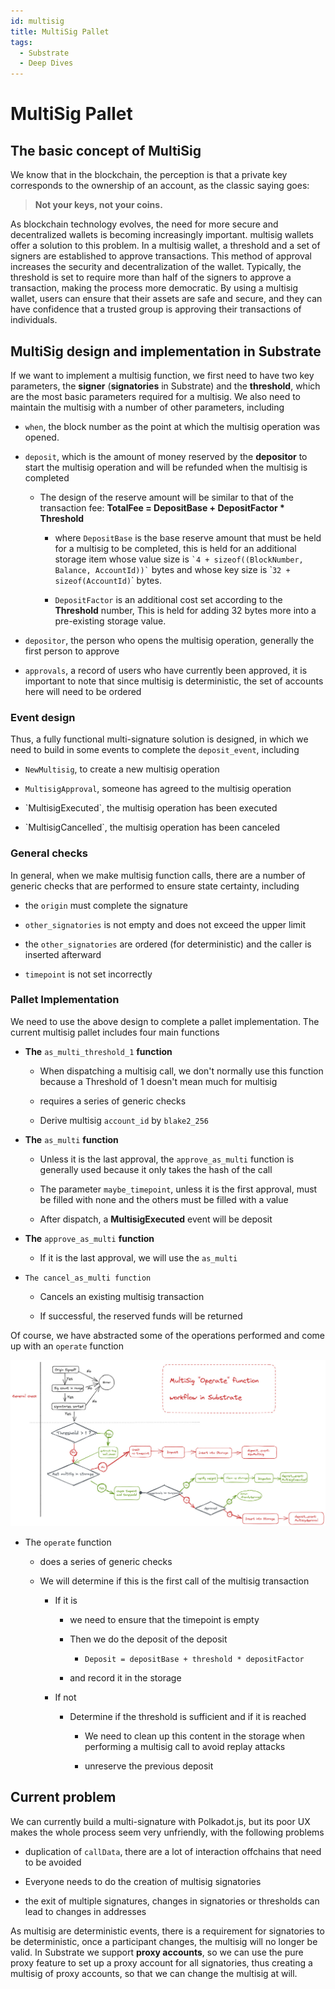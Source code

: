 ```yaml
---
id: multisig
title: MultiSig Pallet
tags:
  - Substrate
  - Deep Dives
---
```


# MultiSig Pallet

## The basic concept of MultiSig

We know that in the blockchain, the perception is that a private key corresponds to the ownership of an account, as the classic saying goes:

> **Not your keys, not your coins.**

As blockchain technology evolves, the need for more secure and decentralized wallets is becoming increasingly important. multisig wallets offer a solution to this problem. In a multisig wallet, a threshold and a set of signers are established to approve transactions. This method of approval increases the security and decentralization of the wallet. Typically, the threshold is set to require more than half of the signers to approve a transaction, making the process more democratic. By using a multisig wallet, users can ensure that their assets are safe and secure, and they can have confidence that a trusted group is approving their transactions of individuals.

## MultiSig design and implementation in Substrate

If we want to implement a multisig function, we first need to have two key parameters, the **signer** (**signatories** in Substrate) and the **threshold**, which are the most basic parameters required for a multisig. We also need to maintain the multisig with a number of other parameters, including

* `when`, the block number as the point at which the multisig operation was opened.

* `deposit`, which is the amount of money reserved by the **depositor** to start the multisig operation and will be refunded when the multisig is completed

  * The design of the reserve amount will be similar to that of the transaction fee: **TotalFee = DepositBase + DepositFactor \* Threshold**

    * where `DepositBase` is the base reserve amount that must be held for a multisig to be completed, this is held for an additional storage item whose value size is `` `4 + sizeof((BlockNumber, Balance, AccountId))` `` bytes and whose key size is \``32 + sizeof(AccountId)`\` bytes.

    * `DepositFactor` is an additional cost set according to the **Threshold** number, This is held for adding 32 bytes more into a pre-existing storage value.

* `depositor`, the person who opens the multisig operation, generally the first person to approve

* `approvals`, a record of users who have currently been approved, it is important to note that since multisig is deterministic, the set of accounts here will need to be ordered

### Event design

Thus, a fully functional multi-signature solution is designed, in which we need to build in some events to complete the `deposit_event`, including

* `NewMultisig`, to create a new multisig operation

* `MultisigApproval`, someone has agreed to the multisig operation

* \`MultisigExecuted\`, the multisig operation has been executed

* \`MultisigCancelled\`, the multisig operation has been canceled

### General checks

In general, when we make multisig function calls, there are a number of generic checks that are performed to ensure state certainty, including

* the `origin` must complete the signature

* `other_signatories` is not empty and does not exceed the upper limit

* the `other_signatories` are ordered (for deterministic) and the caller is inserted afterward

* `timepoint` is not set incorrectly

### Pallet Implementation

We need to use the above design to complete a pallet implementation. The current multisig pallet includes four main functions

* **The** `as_multi_threshold_1` **function**

  * When dispatching a multisig call, we don't normally use this function because a Threshold of 1 doesn't mean much for multisig

  * requires a series of generic checks

  * Derive multisig `account_id` by `blake2_256`

* **The** `as_multi` **function**

  * Unless it is the last approval, the `approve_as_multi` function is generally used because it only takes the hash of the call

  * The parameter `maybe_timepoint`, unless it is the first approval, must be filled with none and the others must be filled with a value

  * After dispatch, a **MultisigExecuted** event will be deposit

* **The** `approve_as_multi` **function**

  * If it is the last approval, we will use the `as_multi`

* `The cancel_as_multi function`

  * Cancels an existing multisig transaction

  * If successful, the reserved funds will be returned

Of course, we have abstracted some of the operations performed and come up with an `operate` function

![MultiSig workflow](./img/multisig.jpg)

* The `operate` function

  * does a series of generic checks

  * We will determine if this is the first call of the multisig transaction

    * If it is

      * we need to ensure that the timepoint is empty

      * Then we do the deposit of the deposit

        * `Deposit = depositBase + threshold * depositFactor`

      * and record it in the storage

    * If not

      * Determine if the threshold is sufficient and if it is reached

        * We need to clean up this content in the storage when performing a multisig call to avoid replay attacks

        * unreserve the previous deposit

## Current problem

We can currently build a multi-signature with Polkadot.js, but its poor UX makes the whole process seem very unfriendly, with the following problems

* duplication of `callData`, there are a lot of interaction offchains that need to be avoided

* Everyone needs to do the creation of multisig signatories

* the exit of multiple signatures, changes in signatories or thresholds can lead to changes in addresses

As multisig are deterministic events, there is a requirement for signatories to be deterministic, once a participant changes, the multisig will no longer be valid. In Substrate we support **proxy accounts**, so we can use the pure proxy feature to set up a proxy account for all signatories, thus creating a multisig of proxy accounts, so that we can change the multisig at will.
